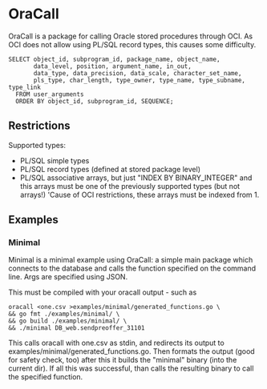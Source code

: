 # OraCall
OraCall is a package for calling Oracle stored procedures through OCI.
As OCI does not allow using PL/SQL record types, this causes some difficulty.

    SELECT object_id, subprogram_id, package_name, object_name,
           data_level, position, argument_name, in_out,
           data_type, data_precision, data_scale, character_set_name,
           pls_type, char_length, type_owner, type_name, type_subname, type_link
      FROM user_arguments
      ORDER BY object_id, subprogram_id, SEQUENCE;

## Restrictions
Supported types:
  * PL/SQL simple types
  * PL/SQL record types (defined at stored package level)
  * PL/SQL associative arrays, but just "INDEX BY BINARY_INTEGER" and this arrays
  must be one of the previously supported types (but not arrays!)
  'Cause of OCI restrictions, these arrays must be indexed from 1.

## Examples
### Minimal
Minimal is a minimal example using OraCall: a simple main package which
connects to the database and calls the function specified on the command line.
Args are specified using JSON.

This must be compiled with your oracall output - such as

    oracall <one.csv >examples/minimal/generated_functions.go \
    && go fmt ./examples/minimal/ \
    && go build ./examples/minimal/ \
    && ./minimal DB_web.sendpreoffer_31101

This calls oracall with one.csv as stdin, and redirects its output to
examples/minimal/generated_functions.go.
Then formats the output (good for safety check, too)
after this it builds the "minimal" binary (into the current dir).
If all this was successful, than calls the resulting binary
to call the specified function.
